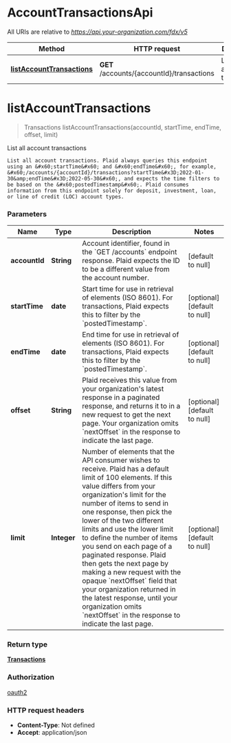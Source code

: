 # AccountTransactionsApi

All URIs are relative to *https://api.your-organization.com/fdx/v5*

| Method | HTTP request | Description |
|------------- | ------------- | -------------|
| [**listAccountTransactions**](AccountTransactionsApi.md#listAccountTransactions) | **GET** /accounts/{accountId}/transactions | List all account transactions |


<a name="listAccountTransactions"></a>
# **listAccountTransactions**
> Transactions listAccountTransactions(accountId, startTime, endTime, offset, limit)

List all account transactions

    List all account transactions. Plaid always queries this endpoint using an &#x60;startTime&#x60; and &#x60;endTime&#x60;, for example, &#x60;/accounts/{accountId}/transactions?startTime&#x3D;2022-01-30&amp;endTime&#x3D;2022-05-30&#x60;, and expects the time filters to be based on the &#x60;postedTimestamp&#x60;. Plaid consumes information from this endpoint solely for deposit, investment, loan, or line of credit (LOC) account types. 

### Parameters

|Name | Type | Description  | Notes |
|------------- | ------------- | ------------- | -------------|
| **accountId** | **String**| Account identifier, found in the &#x60;GET /accounts&#x60; endpoint response. Plaid expects the ID to be a different value from the account number.  | [default to null] |
| **startTime** | **date**| Start time for use in retrieval of elements (ISO 8601). For transactions, Plaid expects this to filter by the &#x60;postedTimestamp&#x60;. | [optional] [default to null] |
| **endTime** | **date**| End time for use in retrieval of elements (ISO 8601). For transactions, Plaid expects this to filter by the &#x60;postedTimestamp&#x60;. | [optional] [default to null] |
| **offset** | **String**| Plaid receives this value from your organization&#39;s latest response in a paginated response, and returns it to in a new request to get the next page. Your organization omits &#x60;nextOffset&#x60; in the response to indicate the last page.  | [optional] [default to null] |
| **limit** | **Integer**| Number of elements that the API consumer wishes to receive. Plaid has a default limit of 100 elements. If this value differs from your organization&#39;s limit for the number of items to send in one response, then pick the lower of the two different limits and use the lower limit to define the number of items you send on each page of a paginated response. Plaid then gets the next page by making a new request with the opaque &#x60;nextOffset&#x60; field that your organization returned in the latest response, until your organization omits &#x60;nextOffset&#x60; in the response to indicate the last page.  | [optional] [default to null] |

### Return type

[**Transactions**](../Models/Transactions.md)

### Authorization

[oauth2](../README.md#oauth2)

### HTTP request headers

- **Content-Type**: Not defined
- **Accept**: application/json

